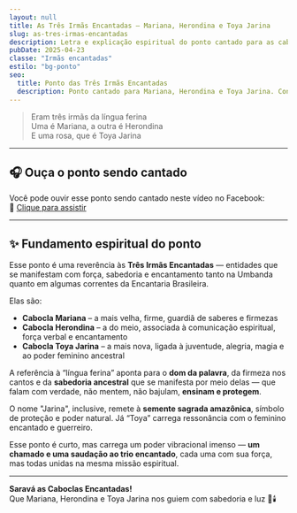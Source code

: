 ```yaml
---
layout: null
title: As Três Irmãs Encantadas – Mariana, Herondina e Toya Jarina
slug: as-tres-irmas-encantadas
description: Letra e explicação espiritual do ponto cantado para as caboclas encantadas Mariana, Herondina e Toya Jarina.
pubDate: 2025-04-23
classe: "Irmãs encantadas"
estilo: "bg-ponto"
seo:
  title: Ponto das Três Irmãs Encantadas
  description: Ponto cantado para Mariana, Herondina e Toya Jarina. Conheça sua letra e seu significado espiritual.
---
```


> Eram três irmãs da língua ferina  
> Uma é Mariana, a outra é Herondina  
> E uma rosa, que é Toya Jarina

---

## 🎧 Ouça o ponto sendo cantado

Você pode ouvir esse ponto sendo cantado neste vídeo no Facebook:  
🔗 [Clique para assistir](https://www.facebook.com/reel/9415904055122396)

---

## ✨ Fundamento espiritual do ponto

Esse ponto é uma reverência às **Três Irmãs Encantadas** — entidades que se manifestam com força, sabedoria e encantamento tanto na Umbanda quanto em algumas correntes da Encantaria Brasileira.

Elas são:

- **Cabocla Mariana** – a mais velha, firme, guardiã de saberes e firmezas  
- **Cabocla Herondina** – a do meio, associada à comunicação espiritual, força verbal e encantamento  
- **Cabocla Toya Jarina** – a mais nova, ligada à juventude, alegria, magia e ao poder feminino ancestral

A referência à “língua ferina” aponta para o **dom da palavra**, da firmeza nos cantos e da **sabedoria ancestral** que se manifesta por meio delas — que falam com verdade, não mentem, não bajulam, **ensinam e protegem**.

O nome "Jarina", inclusive, remete à **semente sagrada amazônica**, símbolo de proteção e poder natural. Já “Toya” carrega ressonância com o feminino encantado e guerreiro.

Esse ponto é curto, mas carrega um poder vibracional imenso — **um chamado e uma saudação ao trio encantado**, cada uma com sua força, mas todas unidas na mesma missão espiritual.

---

**Saravá as Caboclas Encantadas!**  
Que Mariana, Herondina e Toya Jarina nos guiem com sabedoria e luz 🌿🕯️
